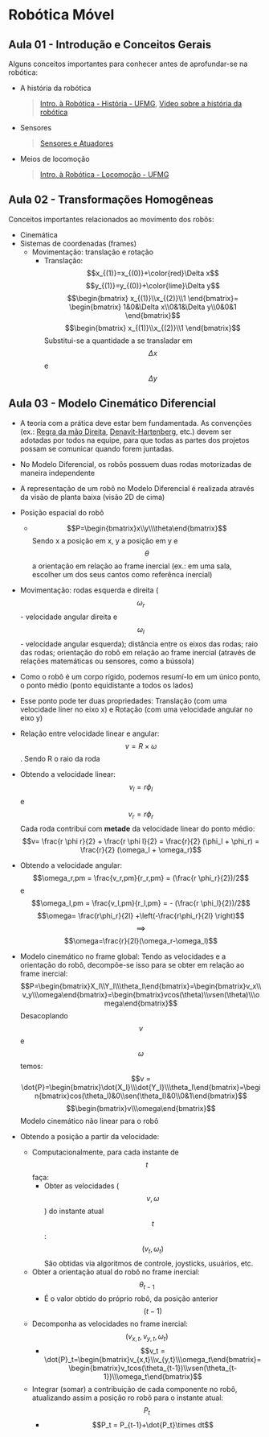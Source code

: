 # Robótica Móvel


## Aula 01 - Introdução e Conceitos Gerais

Alguns conceitos importantes para conhecer antes de aprofundar-se na robótica:

- A história da robótica 
    > [Intro. à Robótica - História - UFMG](https://homepages.dcc.ufmg.br/~doug/cursos/lib/exe/fetch.php?media=cursos:introrobotica:2017-1:aula2-historia.pdf), [Vídeo sobre a história da robótica](https://www.youtube.com/watch?v=8jV0JADp7Vs)
- Sensores 
    > [Sensores e Atuadores](https://www.feis.unesp.br/Home/departamentos/engenhariaeletrica/aula-5---sensor-25-04-2013b.pdf)
- Meios de locomoção 
    > [Intro. à Robótica - Locomoção - UFMG](https://homepages.dcc.ufmg.br/~doug/cursos/lib/exe/fetch.php?media=cursos:introrobotica:2019-1:aula13-locomocao.pdf)

## Aula 02 - Transformações Homogêneas

Conceitos importantes relacionados ao movimento dos robôs:
- Cinemática
- Sistemas de coordenadas (frames)
	- Movimentação: translação e rotação
		- Translação: 
		$$x_{(1)}=x_{(0)}+\color{red}\Delta x$$
        $$y_{(1)}=y_{(0)}+\color{lime}\Delta y$$
		$$\begin{bmatrix} x_{(1)}\\x_{(2)}\\1 \end{bmatrix}= \begin{bmatrix} 1&0&\Delta x\\0&1&\Delta y\\0&0&1 \end{bmatrix}$$ $$\begin{bmatrix} x_{(1)}\\x_{(2)}\\1 \end{bmatrix}$$ Substitui-se a quantidade a se transladar em $$\Delta x$$ e $$\Delta y$$ 

## Aula 03 - Modelo Cinemático Diferencial

- A teoria com a prática deve estar bem fundamentada. As convenções (ex.: [Regra da mão Direita](https://pt.khanacademy.org/science/physics/discoveries/electromagnet/a/right-hand-rule), [Denavit-Hartenberg](https://pt.wikipedia.org/wiki/Par%C3%A2metros_de_Denavit-Hartenberg), etc.) devem ser adotadas por todos na equipe, para que todas as partes dos projetos possam se comunicar quando forem juntadas.

- No Modelo Diferencial, os robôs possuem duas rodas motorizadas de maneira independente
- A representação de um robô no Modelo Diferencial é realizada através da visão de planta baixa (visão 2D de cima)
- Posição espacial do robô
	- $$P=\begin{bmatrix}x\\y\\\theta\end{bmatrix}$$ Sendo x a posição em x, y a posição em y e $$\theta$$ a orientação
em relação ao frame inercial (ex.: em uma sala, escolher um dos seus cantos como referênca inercial)
- Movimentação: rodas esquerda e direita ($$\omega_r$$ - velocidade angular direita e $$\omega_l$$ - velocidade angular esquerda); distância entre os eixos das rodas; raio das rodas; orientação do robô em relação ao frame inercial (através de relações matemáticas ou sensores, como a bússola)
- Como o robô é um corpo rígido, podemos resumí-lo em um único ponto, o ponto médio (ponto equidistante a todos os lados)
- Esse ponto pode ter duas propriedades: Translação (com uma velocidade liner no eixo x) e Rotação (com uma velocidade angular no eixo y)
- Relação entre velocidade linear e angular: $$v=R \times \omega$$. Sendo R o raio da roda
- Obtendo a velocidade linear: 
    $$v_l=r\phi_l$$ e $$v_r=r\phi_r$$
    Cada roda contribui com **metade** da velocidade linear do ponto médio:
    $$v= \frac{r \phi r}{2} + \frac{r \phi l}{2} = \frac{r}{2} (\phi_l + \phi_r) = \frac{r}{2} (\omega_l + \omega_r)$$
- Obtendo a velocidade angular:
    $$\omega_r,pm = \frac{v_r,pm}{r_r,pm} = (\frac{r \phi_r}{2})/2$$ e $$\omega_l,pm = \frac{v_l,pm}{r_l,pm} = - (\frac{r \phi_l}{2})/2$$
    $$\omega= \frac{r\phi_r}{2l} +\left(-\frac{r\phi_r}{2l} \right)$$ $$\implies$$ $$\omega=\frac{r}{2l}(\omega_r-\omega_l)$$
- Modelo cinemático no frame global:
    Tendo as velocidades e a orientação do robô, decompõe-se isso para se obter em relação ao frame inercial:
    $$P=\begin{bmatrix}X_I\\Y_I\\\theta_I\end{bmatrix}=\begin{bmatrix}v_x\\v_y\\\omega\end{bmatrix}=\begin{bmatrix}vcos(\theta)\\vsen(\theta)\\\omega\end{bmatrix}$$
    Desacoplando $$v$$ e $$\omega$$ temos:
    $$v = \dot{P}=\begin{bmatrix}\dot{X_I}\\\dot{Y_I}\\\theta_I\end{bmatrix}=\begin{bmatrix}cos(\theta_I)&0\\sen(\theta_I)&0\\0&1\end{bmatrix}$$ $$\begin{bmatrix}v\\\omega\end{bmatrix}$$ Modelo cinemático não linear para o robô
- Obtendo a posição a partir da velocidade:
    - Computacionalmente, para cada instante de $$t$$ faça:
        - Obter as velocidades ($$v, \omega$$) do instante atual $$t$$: $$(v_t, \omega_t)$$
        São obtidas via algoritmos de controle, joysticks, usuários, etc.
    - Obter a orientação atual do robô no frame inercial: $$\theta_{t-1}$$
        - É o valor obtido do próprio robô, da posição anterior $$(t-1)$$
    - Decomponha as velocidades no frame inercial: $$(v_{x,t}, v_{y,t}, \omega_t)$$
        - $$v_t = \dot{P}_t=\begin{bmatrix}v_{x,t}\\v_{y,t}\\\omega_t\end{bmatrix}=\begin{bmatrix}v_tcos(\theta_{t-1})\\vsen(\theta_{t-1})\\\omega_t\end{bmatrix}$$
    - Integrar (somar) a contribuição de cada componente no robô, atualizando assim a posição ro robô para o instante atual: $$P_t$$
        - $$P_t = P_{t-1}+\dot{P_t}\times dt$$
